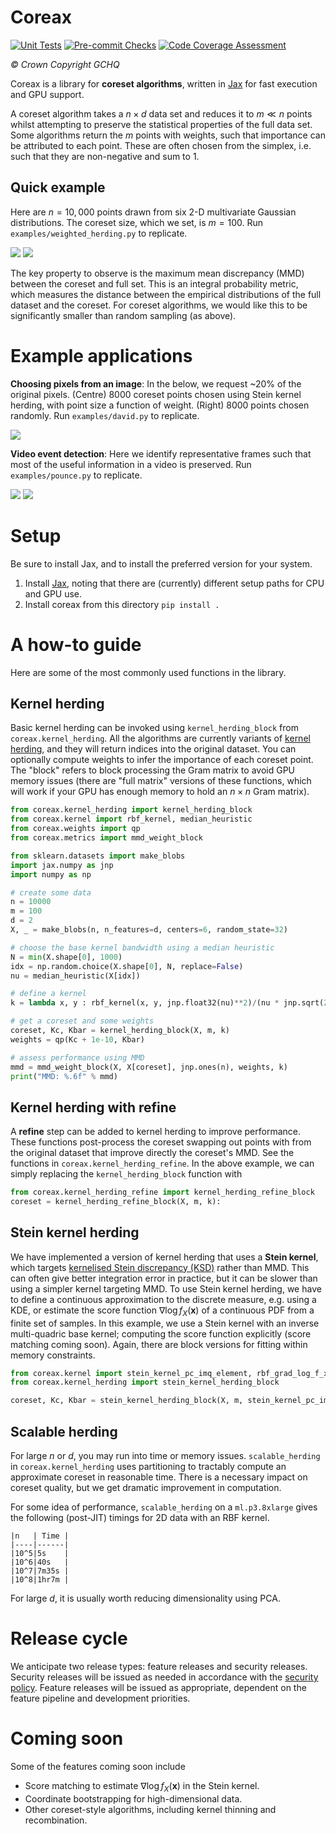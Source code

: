 # Coreax

[![Unit Tests](https://github.com/gchq/coreax/actions/workflows/unittests.yml/badge.svg)](https://github.com/gchq/coreax/actions/workflows/unittests.yml)
[![Pre-commit Checks](https://github.com/gchq/coreax/actions/workflows/pre_commit_checks.yml/badge.svg)](https://github.com/gchq/coreax/actions/workflows/pre_commit_checks.yml)
[![Code Coverage Assessment](https://github.com/gchq/coreax/actions/workflows/code_coverage_assessment.yml/badge.svg)](https://github.com/gchq/coreax/actions/workflows/code_coverage_assessment.yml)

_© Crown Copyright GCHQ_

Coreax is a library for **coreset algorithms**, written in [Jax](https://jax.readthedocs.io/en/latest/notebooks/quickstart.html) for fast execution and GPU support.

A coreset algorithm takes a $n \times d$ data set and reduces it to $m \ll n$ points whilst attempting to preserve the statistical properties of the full data set. Some algorithms return the $m$ points with weights, such that importance can be attributed to each point. These are often chosen from the simplex, i.e. such that they are non-negative and sum to 1.

## Quick example
Here are $n=10,000$ points drawn from six $2$-D multivariate Gaussian distributions. The coreset size, which we set, is $m=100$. Run `examples/weighted_herding.py` to replicate.

![](examples/data/coreset_seq/coreset_seq.gif)
![](examples/data/random_seq/random_seq.gif)

The key property to observe is the maximum mean discrepancy (MMD) between the coreset and full set. This is an integral probability metric, which measures the distance between the empirical distributions of the full dataset and the coreset. For coreset algorithms, we would like this to be significantly smaller than random sampling (as above).

# Example applications
**Choosing pixels from an image**: In the below, we request ~20% of the original pixels. (Centre) 8000 coreset points chosen using Stein kernel herding, with point size a function of weight. (Right) 8000 points chosen randomly. Run `examples/david.py` to replicate.

![](examples/data/david_coreset.png)


**Video event detection**: Here we identify representative frames such that most of the useful information in a video is preserved. Run `examples/pounce.py` to replicate.

![](examples/pounce/pounce.gif)
![](examples/pounce/pounce_coreset.gif)


# Setup
Be sure to install Jax, and to install the preferred version for your system.
1. Install [Jax](https://jax.readthedocs.io/en/latest/notebooks/quickstart.html), noting that there are (currently) different setup paths for CPU and GPU use.
2. Install coreax from this directory `pip install .`

# A how-to guide
Here are some of the most commonly used functions in the library.

## Kernel herding
Basic kernel herding can be invoked using `kernel_herding_block` from `coreax.kernel_herding`. All the algorithms are currently variants of [kernel herding](https://arxiv.org/abs/1203.3472), and they will return indices into the original dataset. You can optionally compute weights to infer the importance of each coreset point. The "block" refers to block processing the Gram matrix to avoid GPU memory issues (there are "full matrix" versions of these functions, which will work if your GPU has enough memory to hold an $n \times n$ Gram matrix).

```python
from coreax.kernel_herding import kernel_herding_block
from coreax.kernel import rbf_kernel, median_heuristic
from coreax.weights import qp
from coreax.metrics import mmd_weight_block

from sklearn.datasets import make_blobs
import jax.numpy as jnp
import numpy as np

# create some data
n = 10000
m = 100
d = 2
X, _ = make_blobs(n, n_features=d, centers=6, random_state=32)

# choose the base kernel bandwidth using a median heuristic
N = min(X.shape[0], 1000)
idx = np.random.choice(X.shape[0], N, replace=False)
nu = median_heuristic(X[idx])

# define a kernel
k = lambda x, y : rbf_kernel(x, y, jnp.float32(nu)**2)/(nu * jnp.sqrt(2. * jnp.pi))

# get a coreset and some weights
coreset, Kc, Kbar = kernel_herding_block(X, m, k)
weights = qp(Kc + 1e-10, Kbar)

# assess performance using MMD
mmd = mmd_weight_block(X, X[coreset], jnp.ones(n), weights, k)
print("MMD: %.6f" % mmd)
```

## Kernel herding with refine
A **refine** step can be added to kernel herding to improve performance. These functions post-process the coreset swapping out points with from the original dataset that improve directly the coreset's MMD. See the functions in `coreax.kernel_herding_refine`. In the above example, we can simply replacing the `kernel_herding_block` function with
```python
from coreax.kernel_herding_refine import kernel_herding_refine_block
coreset = kernel_herding_refine_block(X, m, k):
```

## Stein kernel herding
We have implemented a version of kernel herding that uses a **Stein kernel**, which targets [kernelised Stein discrepancy (KSD)](https://arxiv.org/abs/1602.03253) rather than MMD. This can often give better integration error in practice, but it can be slower than using a simpler kernel targeting MMD. To use Stein kernel herding, we have to define a continuous approximation to the discrete measure, e.g. using a KDE, or estimate the score function $\nabla \log f_X(\mathbf{x})$ of a continuous PDF from a finite set of samples. In this example, we use a Stein kernel with an inverse multi-quadric base kernel; computing the score function explicitly (score matching coming soon). Again, there are block versions for fitting within memory constraints.
```python
from coreax.kernel import stein_kernel_pc_imq_element, rbf_grad_log_f_x
from coreax.kernel_herding import stein_kernel_herding_block

coreset, Kc, Kbar = stein_kernel_herding_block(X, m, stein_kernel_pc_imq_element, rbf_grad_log_f_x, nu=nu)
```

## Scalable herding
For large $n$ or $d$, you may run into time or memory issues. `scalable_herding` in `coreax.kernel_herding` uses partitioning to tractably compute an approximate coreset in reasonable time. There is a necessary impact on coreset quality, but we get dramatic improvement in computation.

For some idea of performance, `scalable_herding` on a `ml.p3.8xlarge` gives the following (post-JIT) timings for 2D data with an RBF kernel.
```
|n   | Time |
|----|------|
|10^5|5s    |
|10^6|40s   |
|10^7|7m35s |
|10^8|1hr7m |
```
For large $d$, it is usually worth reducing dimensionality using PCA.

# Release cycle
We anticipate two release types: feature releases and security releases. Security
releases will be issued as needed in accordance with the
[security policy](https://github.com/gchq/coreax/security/policy). Feature releases will
be issued as appropriate, dependent on the feature pipeline and development priorities.

# Coming soon
Some of the features coming soon include
- Score matching to estimate $\nabla \log f_X(\mathbf{x})$ in the Stein kernel.
- Coordinate bootstrapping for high-dimensional data.
- Other coreset-style algorithms, including kernel thinning and recombination.
